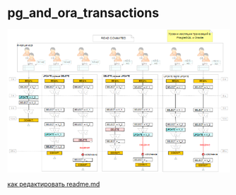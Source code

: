 # pg_and_ora_transactions

![top_pic1](https://github.com/danmas/pg_and_ora_transactions/blob/master/screenshots/Image_1_small.png)


[как редактировать readme.md](http://webdesign.ru.net/article/pravila-oformleniya-fayla-readmemd-na-github.html)